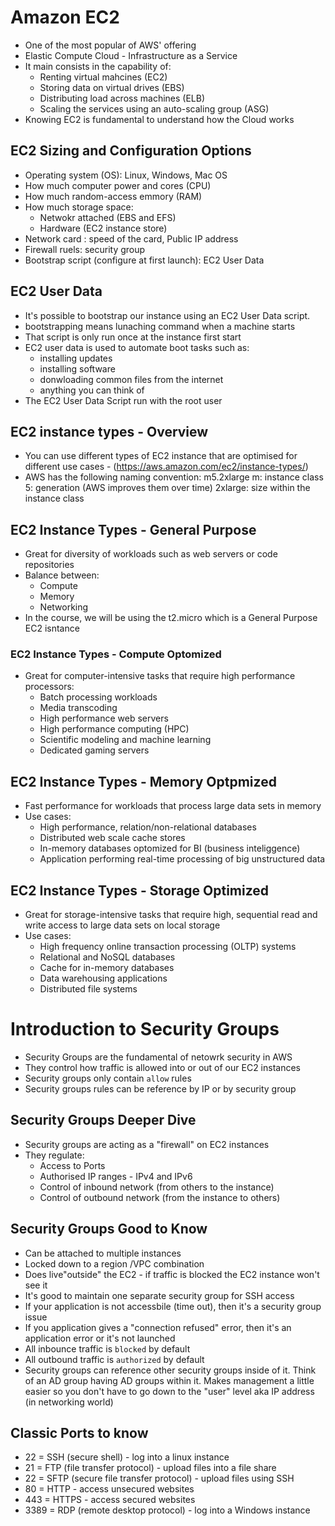 #  Amazon EC2
  - One of the most popular of AWS' offering
  - Elastic Compute Cloud - Infrastructure as a Service
  - It main consists in the capability of:
    - Renting virtual mahcines (EC2)
    - Storing data on virtual drives (EBS)
    - Distributing load across machines (ELB)
    - Scaling the services using an auto-scaling group (ASG)
  - Knowing EC2 is fundamental to understand how the Cloud works


## EC2 Sizing and Configuration Options
  - Operating system (OS): Linux, Windows, Mac OS
  - How much computer power and cores (CPU)
  - How much random-access emmory (RAM)
  - How much storage space:
    -  Netwokr attached (EBS and EFS)
    - Hardware (EC2 instance store)
  - Network card : speed of the card, Public IP address
  - Firewall ruels: security group
  - Bootstrap script (configure at first launch): EC2 User Data

## EC2 User Data
  - It's possible to bootstrap our instance using an EC2 User Data script.
  - bootstrapping means lunaching command when a machine starts
  - That script is only run once at the instance first start
  - EC2 user data is used to automate boot tasks such as:
    - installing updates
    - installing software
    - donwloading common files from the internet
    - anything you can think of
  - The EC2 User Data Script run with the root user

## EC2 instance types - Overview
  - You can use different types of EC2 instance that are optimised for different use cases - (https://aws.amazon.com/ec2/instance-types/)
  - AWS has the following naming convention: m5.2xlarge
    m: instance class
    5: generation (AWS improves them over time)
    2xlarge: size within the instance class

## EC2 Instance Types - General Purpose
  - Great for diversity of workloads such as web servers or code repositories
  - Balance between:
    - Compute
    - Memory
    - Networking
  - In the course, we will be using the t2.micro which is a General Purpose EC2 isntance

### EC2 Instance Types - Compute Optomized
  - Great for computer-intensive tasks that require high performance processors:
    - Batch processing workloads
    - Media transcoding
    - High performance web servers
    - High performance computing (HPC)
    - Scientific modeling and machine learning
    - Dedicated gaming servers

## EC2 Instance Types - Memory Optpmized
  - Fast performance for workloads that process large data sets in memory
  - Use cases:
    - High performance, relation/non-relational databases
    - Distributed web scale cache  stores
    - In-memory databases optomized for BI (business inteliggence)
    - Application performing real-time processing of big unstructured data

## EC2 Instance Types - Storage Optimized
  - Great for storage-intensive tasks that require high, sequential read and write access to large data sets on local storage
  - Use cases:
    - High frequency online transaction processing (OLTP) systems
    - Relational and NoSQL databases
    - Cache for in-memory databases 
    - Data warehousing applications
    - Distributed file systems

# Introduction to Security Groups
  - Security Groups are the fundamental of netowrk security in AWS
  - They control how traffic is allowed into or out of our EC2 instances
  - Security groups only contain `allow` rules
  - Security groups rules can be reference by IP or by security group

## Security Groups Deeper Dive
  - Security groups are acting as a "firewall" on EC2 instances
  - They regulate:
    - Access to Ports
    - Authorised IP ranges - IPv4 and IPv6
    - Control of inbound network (from others to the instance)
    - Control of outbound network (from  the instance to others)

## Security Groups Good to Know
  - Can be attached to multiple instances
  - Locked down to a region /VPC combination
  - Does live"outside" the EC2 - if traffic is blocked the EC2 instance won't see it
  - It's good to maintain one separate security group for SSH access
  - If your application is not accessbile (time out), then it's a security group issue
  - If you application gives a "connection refused" error, then it's an application error or  it's not launched
  - All inbounce traffic is `blocked` by default
  - All outbound traffic is `authorized` by default
  - Security groups can reference other security groups inside of it. Think of an AD group having AD groups within it. Makes management a little easier so you don't have to go down to the "user" level aka IP address (in networking world)

## Classic Ports to know
  - 22 = SSH (secure shell) - log into a linux instance
  - 21 = FTP (file transfer protocol) - upload files into a file share
  - 22 = SFTP (secure file transfer protocol) - upload files using SSH
  - 80 = HTTP - access unsecured websites
  - 443 = HTTPS - access secured websites
  - 3389 = RDP (remote desktop protocol) - log into a Windows instance